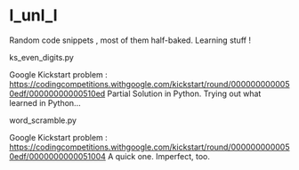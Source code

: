 # l_unl_l
Random code snippets , most of them half-baked. Learning stuff !

ks_even_digits.py
  
   Google Kickstart problem : https://codingcompetitions.withgoogle.com/kickstart/round/0000000000050edf/00000000000510ed 
   Partial Solution in Python. Trying out what learned in Python...
   
word_scramble.py
  
   Google Kickstart problem : https://codingcompetitions.withgoogle.com/kickstart/round/0000000000050edf/0000000000051004
   A quick one. Imperfect, too.
  
